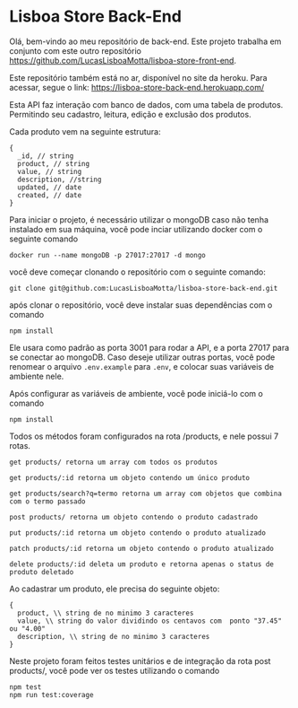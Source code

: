# Lisboa Store Back-End


Olá, bem-vindo ao meu repositório de back-end.
Este projeto trabalha em conjunto com este outro repositório https://github.com/LucasLisboaMotta/lisboa-store-front-end.

Este repositório também está no ar, disponível no site da heroku. Para acessar, segue o link: https://lisboa-store-back-end.herokuapp.com/

Esta API faz interação com banco de dados, com uma tabela de produtos. Permitindo seu cadastro, leitura, edição e exclusão dos produtos.

Cada produto vem na seguinte estrutura:

```
{
  _id, // string
  product, // string
  value, // string
  description, //string
  updated, // date
  created, // date
}
```

Para iniciar o projeto, é necessário utilizar o mongoDB
caso não tenha instalado em sua máquina, você pode inciar utilizando docker com o seguinte comando 

```
docker run --name mongoDB -p 27017:27017 -d mongo
```

você deve começar clonando o repositório com o seguinte comando:

```
git clone git@github.com:LucasLisboaMotta/lisboa-store-back-end.git
```

após clonar o repositório, você deve instalar suas dependências com o comando

```
npm install
```

Ele usara como padrão as porta 3001 para rodar a API, e a porta 27017 para se conectar ao mongoDB. Caso deseje utilizar outras portas, você pode renomear o arquivo `.env.example` para `.env`, e colocar suas variáveis de ambiente nele.

Após configurar as variáveis de ambiente, você pode iniciá-lo com o comando
``` 
npm install
```
Todos os métodos foram configurados na rota /products, e nele possui 7 rotas.
```
get products/ retorna um array com todos os produtos

get products/:id retorna um objeto contendo um único produto

get products/search?q=termo retorna um array com objetos que combina com o termo passado

post products/ retorna um objeto contendo o produto cadastrado

put products/:id retorna um objeto contendo o produto atualizado

patch products/:id retorna um objeto contendo o produto atualizado

delete products/:id deleta um produto e retorna apenas o status de produto deletado
```
Ao cadastrar um produto, ele precisa do seguinte objeto:
```
{
  product, \\ string de no minimo 3 caracteres
  value, \\ string do valor dividindo os centavos com  ponto "37.45" ou "4.00"
  description, \\ string de no minimo 3 caracteres
}
```

Neste projeto foram feitos testes unitários e de integração da rota post products/, você pode ver os testes utilizando o comando
```
npm test
npm run test:coverage
```
